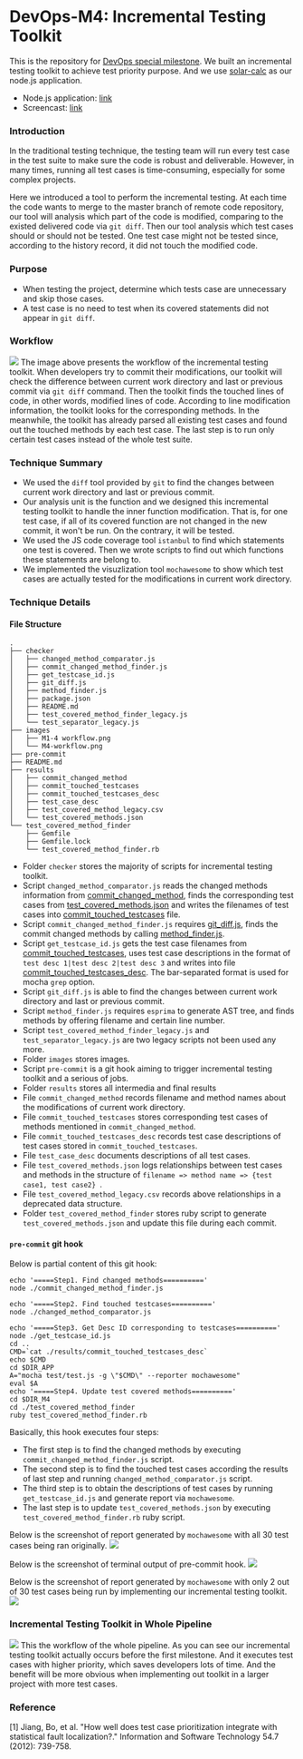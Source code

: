 # DevOps-M4: Incremental Testing Toolkit
This is the repository for [DevOps special milestone](https://github.com/CSC-DevOps/Course/blob/master/Project/M4.md). We built an incremental testing toolkit to achieve test priority purpose. And we use [solar-calc](https://github.com/DevOps-CSC519-591-791/M2-M4-app-solar-calc) as our node.js application.
 - Node.js application: [link](https://github.com/DevOps-CSC519-591-791/M2-M4-app-solar-calc)
 - Screencast: [link](https://youtu.be/GsuOUdD1swY)

### Introduction
In the traditional testing technique, the testing team will run every test case in the test suite to make sure the code is robust and deliverable.
However, in many times, running all test cases is time-consuming, especially for some complex projects.

Here we introduced a tool to perform the incremental testing.  At each time the code wants to merge to the master branch of remote code repository, our tool will analysis which part of the code is modified, comparing to the existed delivered code via `git diff`.  Then our tool analysis which test cases should or should not be tested. One test case might not be tested since, according to the history record, it did not touch the modified code.

### Purpose
 - When testing the project, determine which tests case are unnecessary and skip those cases. 
 - A test case is no need to test when its covered statements did not appear in `git diff`.

### Workflow
![](/images/M4-workflow.png)
The image above presents the workflow of the incremental testing toolkit. When developers try to commit their modifications, our toolkit will check the difference between current work directory and last or previous commit via `git diff` command. Then the toolkit finds the touched lines of code, in other words, modified lines of code. According to line modification information, the toolkit looks for the corresponding methods. In the meanwhile, the toolkit has already parsed all existing test cases and found out the touched methods by each test case. The last step is to run only certain test cases instead of the whole test suite.

### Technique Summary
- We used the `diff` tool provided by `git` to find the changes between current work directory and last or previous commit.
- Our analysis unit is the function and we designed this incremental testing toolkit to handle the inner function modification. That is, for one test case, if all of its covered function are not changed in the new commit, it won't be run. On the contrary, it will be tested.
- We used the JS code coverage tool `istanbul` to find which statements one test is covered. Then we wrote scripts to find out which functions these statements are belong to.
- We implemented the visuzlization tool `mochawesome` to show which test cases are actually tested for the modifications in current work directory.

### Technique Details
#### File Structure
```
.
├── checker
│   ├── changed_method_comparator.js
│   ├── commit_changed_method_finder.js
│   ├── get_testcase_id.js
│   ├── git_diff.js
│   ├── method_finder.js
│   ├── package.json
│   ├── README.md
│   ├── test_covered_method_finder_legacy.js
│   └── test_separator_legacy.js
├── images
│   ├── M1-4 workflow.png
│   └── M4-workflow.png
├── pre-commit
├── README.md
├── results
│   ├── commit_changed_method
│   ├── commit_touched_testcases
│   ├── commit_touched_testcases_desc
│   ├── test_case_desc
│   ├── test_covered_method_legacy.csv
│   └── test_covered_methods.json
└── test_covered_method_finder
    ├── Gemfile
    ├── Gemfile.lock
    └── test_covered_method_finder.rb
```
 - Folder `checker` stores the majority of scripts for incremental testing toolkit.
  - Script `changed_method_comparator.js` reads the changed methods information from [commit_changed_method](https://github.com/DevOps-CSC519-591-791/DevOps-M4/tree/master/results/commit_changed_method), finds the corresponding test cases from [test_covered_methods.json](https://github.com/DevOps-CSC519-591-791/DevOps-M4/tree/master/results/test_covered_methods.json) and writes the filenames of test cases into [commit_touched_testcases](https://github.com/DevOps-CSC519-591-791/DevOps-M4/tree/master/results/commit_touched_testcases) file.
  - Script `commit_changed_method_finder.js` requires [git_diff.js](https://github.com/DevOps-CSC519-591-791/DevOps-M4/tree/master/checker/git_diff.js), finds the commit changed methods by calling [method_finder.js](https://github.com/DevOps-CSC519-591-791/DevOps-M4/tree/master/checker/method_finder.js).
  - Script `get_testcase_id.js` gets the test case filenames from [commit_touched_testcases](https://github.com/DevOps-CSC519-591-791/DevOps-M4/tree/master/results/commit_touched_testcases), uses test case descriptions in the format of `test desc 1|test desc 2|test desc 3` and writes into file [commit_touched_testcases_desc](https://github.com/DevOps-CSC519-591-791/DevOps-M4/tree/master/results/commit_touched_testcases_desc). The bar-separated format is used for mocha `grep` option.
  - Script `git_diff.js` is able to find the changes between current work directory and last or previous commit.
  - Script `method_finder.js` requires `esprima` to generate AST tree, and finds methods by offering filename and certain line number.
  - Script `test_covered_method_finder_legacy.js` and `test_separator_legacy.js` are two legacy scripts not been used any more.
 - Folder `images` stores images.
 - Script `pre-commit` is a git hook aiming to trigger incremental testing toolkit and a serious of jobs.
 - Folder `results` stores all intermedia and final results
  - File `commit_changed_method` records filename and method names about the modifications of current work directory.
  - File `commit_touched_testcases` stores corresponding test cases of methods mentioned in `commit_changed_method`.
  - File `commit_touched_testcases_desc` records test case descriptions of test cases stored in `commit_touched_testcases`.
  - File `test_case_desc` documents descriptions of all test cases.
  - File `test_covered_methods.json` logs relationships between test cases and methods in the structure of `filename => method name => {test case1, test case2} `.
  - File `test_covered_method_legacy.csv` records above relationships in a deprecated data structure.
 - Folder `test_covered_method_finder` stores ruby script to generate `test_covered_methods.json` and update this file during each commit.

#### `pre-commit` git hook
Below is partial content of this git hook:
```
echo '=====Step1. Find changed methods=========='
node ./commit_changed_method_finder.js

echo '=====Step2. Find touched testcases=========='
node ./changed_method_comparator.js

echo '=====Step3. Get Desc ID corresponding to testcases=========='
node ./get_testcase_id.js
cd ..
CMD=`cat ./results/commit_touched_testcases_desc`
echo $CMD
cd $DIR_APP
A="mocha test/test.js -g \"$CMD\" --reporter mochawesome"
eval $A
echo '=====Step4. Update test covered methods=========='
cd $DIR_M4
cd ./test_covered_method_finder
ruby test_covered_method_finder.rb
```
Basically, this hook executes four steps:
 - The first step is to find the changed methods by executing `commit_changed_method_finder.js` script.
 - The second step is to find the touched test cases according the results of last step and running `changed_method_comparator.js` script.
 - The third step is to obtain the descriptions of test cases by running `get_testcase_id.js` and generate report via `mochawesome`. 
 - The last step is to update `test_covered_methods.json` by executing `test_covered_method_finder.rb` ruby script.

Below is the screenshot of report generated by `mochawesome` with all 30 test cases being ran originally.
![](/images/30-tests.png)

Below is the screenshot of terminal output of pre-commit hook.
![](/images/terminal-output.png)

Below is the screenshot of report generated by `mochawesome` with only 2 out of 30 test cases being run by implementing our incremental testing toolkit.
![](/images/2-tests.png)


### Incremental Testing Toolkit in Whole Pipeline
![](/images/M1-4%20workflow.png)
This the workflow of the whole pipeline. As you can see our incremental testing toolkit actually occurs before the first milestone. And it executes test cases with higher priority, which saves developers lots of time. And the benefit will be more obvious when implementing out toolkit in a larger project with more test cases.

### Reference
[1] Jiang, Bo, et al. "How well does test case prioritization integrate with statistical fault localization?." Information and Software Technology 54.7 (2012): 739-758.
